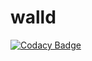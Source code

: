 # walld
[![Codacy Badge](https://api.codacy.com/project/badge/Grade/90d2ff08c35946a3b899d82d93a294db)](https://app.codacy.com/app/loh/walld?utm_source=github.com&utm_medium=referral&utm_content=kz159/walld&utm_campaign=Badge_Grade_Settings)